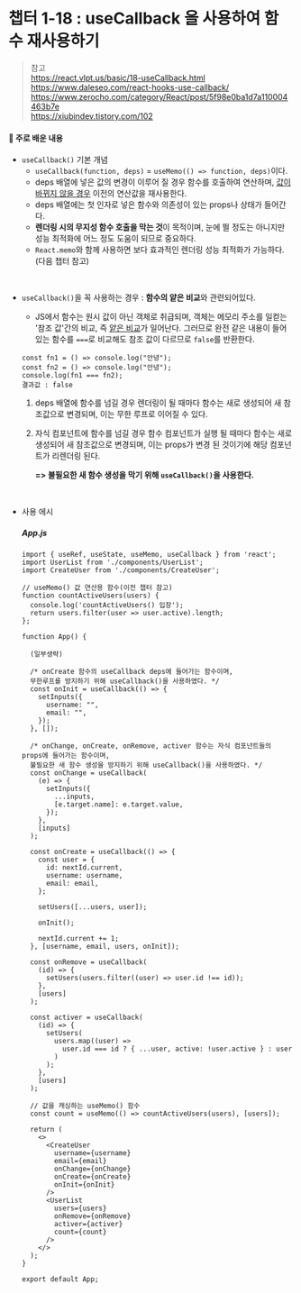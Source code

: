 # 챕터 1-18 : useCallback 을 사용하여 함수 재사용하기

> 참고 <br> https://react.vlpt.us/basic/18-useCallback.html <br> https://www.daleseo.com/react-hooks-use-callback/ <br> https://www.zerocho.com/category/React/post/5f98e0ba1d7a110004463b7e <br> https://xiubindev.tistory.com/102

#### 📕 주로 배운 내용

- `useCallback()` 기본 개념
  - `useCallback(function, deps)` = `useMemo(() => function, deps)`이다.
  - deps 배열에 넣은 값의 변경이 이루어 질 경우 함수를 호출하여 연산하며, <u>값이 바뀌지 않을 경우</u> 이전의 연산값을 재사용한다.
  - deps 배열에는 첫 인자로 넣은 함수와 의존성이 있는 props나 상태가 들어간다.
  - **렌더링 시의 무지성 함수 호출을 막는 것**이 목적이며, 눈에 띌 정도는 아니지만 성능 최적화에 어느 정도 도움이 되므로 중요하다.
  - `React.memo`와 함께 사용하면 보다 효과적인 렌더링 성능 최적화가 가능하다. (다음 챕터 참고)

<br>

- `useCallback()`을 꼭 사용하는 경우 : **함수의 얕은 비교**와 관련되어있다.

  - JS에서 함수는 원시 값이 아닌 객체로 취급되며, 객체는 메모리 주소를 일컫는 '참조 값'간의 비교, 즉 <u>얕은 비교</u>가 일어난다. 그러므로 완전 같은 내용이 들어있는 함수를 `===`로 비교해도 참조 값이 다르므로 `false`를 반환한다.

  ```{.javascript}
  const fn1 = () => console.log("안녕");
  const fn2 = () => console.log("안녕");
  console.log(fn1 === fn2);
  결과값 : false
  ```

  1. deps 배열에 함수를 넘길 경우
     렌더링이 될 때마다 함수는 새로 생성되어 새 참조값으로 변경되며, 이는 무한 루프로 이어질 수 있다.
  2. 자식 컴포넌트에 함수를 넘길 경우
     함수 컴포넌트가 실행 될 때마다 함수는 새로 생성되어 새 참조값으로 변경되며, 이는 props가 변경 된 것이기에 해당 컴포넌트가 리렌더링 된다.

     **=> 불필요한 새 함수 생성을 막기 위해 `useCallback()`을 사용한다.**

<br>

- 사용 에시

  ##### App.js

  ```{.javascript}
  import { useRef, useState, useMemo, useCallback } from 'react';
  import UserList from './components/UserList';
  import CreateUser from './components/CreateUser';

  // useMemo() 값 연산용 함수(이전 챕터 참고)
  function countActiveUsers(users) {
    console.log('countActiveUsers() 입장');
    return users.filter(user => user.active).length;
  };

  function App() {

    (일부생략)

    /* onCreate 함수의 useCallback deps에 들어가는 함수이며,
    무한루프를 방지하기 위해 useCallback()을 사용하였다. */
    const onInit = useCallback(() => {
      setInputs({
        username: "",
        email: "",
      });
    }, []);

    /* onChange, onCreate, onRemove, activer 함수는 자식 컴포넌트들의 props에 들어가는 함수이며,
    불필요한 새 함수 생성을 방지하기 위해 useCallback()을 사용하였다. */
    const onChange = useCallback(
      (e) => {
        setInputs({
          ...inputs,
          [e.target.name]: e.target.value,
        });
      },
      [inputs]
    );

    const onCreate = useCallback(() => {
      const user = {
        id: nextId.current,
        username: username,
        email: email,
      };

      setUsers([...users, user]);

      onInit();

      nextId.current += 1;
    }, [username, email, users, onInit]);

    const onRemove = useCallback(
      (id) => {
        setUsers(users.filter((user) => user.id !== id));
      },
      [users]
    );

    const activer = useCallback(
      (id) => {
        setUsers(
          users.map((user) =>
            user.id === id ? { ...user, active: !user.active } : user
          )
        );
      },
      [users]
    );

    // 값을 캐싱하는 useMemo() 함수
    const count = useMemo(() => countActiveUsers(users), [users]);

    return (
      <>
        <CreateUser
          username={username}
          email={email}
          onChange={onChange}
          onCreate={onCreate}
          onInit={onInit}
        />
        <UserList
          users={users}
          onRemove={onRemove}
          activer={activer}
          count={count}
        />
      </>
    );
  }

  export default App;
  ```
